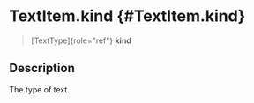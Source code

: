 TextItem.kind {#TextItem.kind}
=============

> [TextType]{role="ref"} **kind**

Description
-----------

The type of text.
